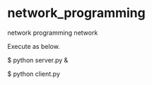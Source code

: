 # network_programming
network programming
network

Execute as below. 

$ python server.py &

$ python client.py  

